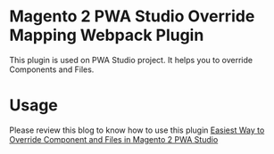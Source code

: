 # Magento 2 PWA Studio Override Mapping Webpack Plugin

This plugin is used on PWA Studio project. It helps you to override Components and Files.


# Usage

Please review this blog to know how to use this plugin [Easiest Way to Override Component and Files in Magento 2 PWA Studio
](https://devhooks.in/blog/easiest-way-to-override-component-and-files-in-magento-2-pwa-studio)

